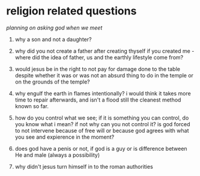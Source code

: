 # religion related questions

_planning on asking god when we meet_

1. why a son and not a daughter?

2. why did you not create a father after creating thyself if you created me - where did the idea of father, us and the earthly lifestyle come from?

3. would jesus be in the right to not pay for damage done to the table despite whether it was or was not an absurd thing to do in the temple or on the grounds of the temple?

4. why engulf the earth in flames intentionally? i would think it takes more time to repair afterwards, and isn't a flood still the cleanest method known so far.

5. how do you control what we see; if it is something you can control, do you know what i mean? if not why can you not control it? is god forced to not intervene because of free will or because god agrees with what you see and expierence in the moment?

6. does god have a penis or not, if god is a guy or is difference between He and male (always a possibility)

7. why didn't jesus turn himself in to the roman authorities
